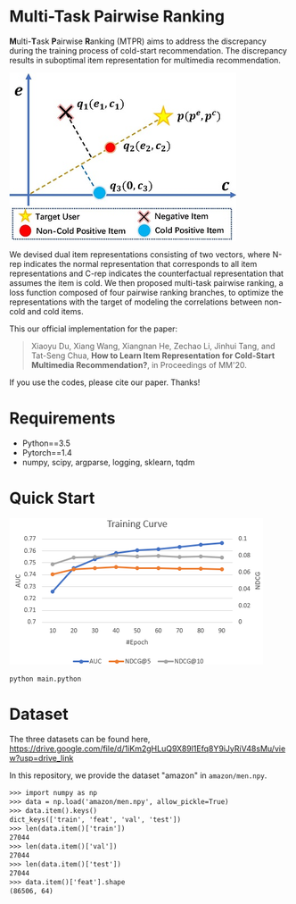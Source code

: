 # Multi-Task Pairwise Ranking

**M**ulti-**T**ask **P**airwise **R**anking (MTPR) aims to address the discrepancy during the training process of cold-start recommendation. The discrepancy results in suboptimal item representation for multimedia recommendation.

![suboptimal.jpg](./docs/suboptimal.jpg)

We devised dual item representations consisting of two vectors, where N-rep indicates the normal representation that corresponds to all item representations and C-rep indicates the counterfactual representation that assumes the item is cold. We then proposed multi-task pairwise ranking, a loss function composed of four pairwise ranking branches, to optimize the representations with the target of modeling the correlations between non-cold and cold items.

This our official implementation for the paper:

> Xiaoyu Du, Xiang Wang, Xiangnan He, Zechao Li, Jinhui Tang, and Tat-Seng Chua, **How to Learn Item Representation for Cold-Start Multimedia Recommendation?**, in Proceedings of MM'20.

If you use the codes, please cite our paper. Thanks!

# Requirements

- Python==3.5
- Pytorch==1.4
- numpy, scipy, argparse, logging, sklearn, tqdm

# Quick Start

![curve.png](./docs/curve.png)

```
python main.python
```

# Dataset
The three datasets can be found here, <https://drive.google.com/file/d/1iKm2gHLuQ9X89l1Efq8Y9iJyRiV48sMu/view?usp=drive_link>

In this repository, we provide the dataset "amazon" in `amazon/men.npy`.

```
>>> import numpy as np
>>> data = np.load('amazon/men.npy', allow_pickle=True)
>>> data.item().keys()
dict_keys(['train', 'feat', 'val', 'test'])
>>> len(data.item()['train'])
27044
>>> len(data.item()['val'])
27044
>>> len(data.item()['test'])
27044
>>> data.item()['feat'].shape
(86506, 64)
```

